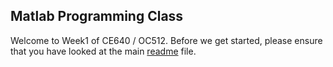 ## Matlab Programming Class
Welcome to Week1 of CE640 / OC512. Before we get started, please ensure that you have looked at the main [readme](../README.md) file.
